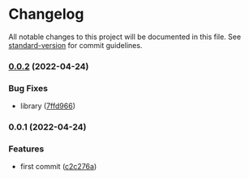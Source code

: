 # Changelog

All notable changes to this project will be documented in this file. See [standard-version](https://github.com/conventional-changelog/standard-version) for commit guidelines.

### [0.0.2](https://github.com/blue-web/log/compare/v0.0.1...v0.0.2) (2022-04-24)


### Bug Fixes

* library ([7ffd966](https://github.com/blue-web/log/commit/7ffd96642808aaad9f70ea1663224bf261b336df))

### 0.0.1 (2022-04-24)


### Features

* first commit ([c2c276a](https://github.com/blue-web/log/commit/c2c276ab9b321e7bd24c46c7e4a417db612827c8))
